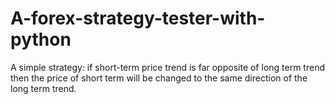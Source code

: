 # A-forex-strategy-tester-with-python
A simple strategy: if short-term price trend is far opposite of long term trend then the price of short term will be changed to the same direction of the long term trend.
